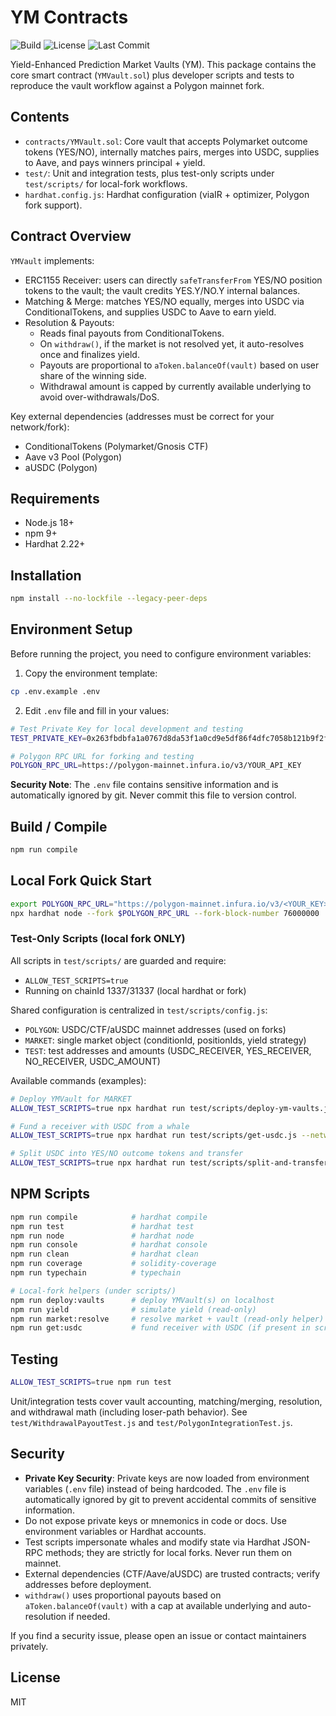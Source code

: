 # YM Contracts

![Build](https://img.shields.io/github/actions/workflow/status/Yield-Market/contracts/slither.yml?branch=main)
![License](https://img.shields.io/github/license/Yield-Market/contracts)
![Last Commit](https://img.shields.io/github/last-commit/Yield-Market/contracts)

Yield-Enhanced Prediction Market Vaults (YM). This package contains the core smart contract (`YMVault.sol`) plus developer scripts and tests to reproduce the vault workflow against a Polygon mainnet fork.

## Contents

- `contracts/YMVault.sol`: Core vault that accepts Polymarket outcome tokens (YES/NO), internally matches pairs, merges into USDC, supplies to Aave, and pays winners principal + yield.
- `test/`: Unit and integration tests, plus test-only scripts under `test/scripts/` for local-fork workflows.
- `hardhat.config.js`: Hardhat configuration (viaIR + optimizer, Polygon fork support).

## Contract Overview

`YMVault` implements:

- ERC1155 Receiver: users can directly `safeTransferFrom` YES/NO position tokens to the vault; the vault credits YES.Y/NO.Y internal balances.
- Matching & Merge: matches YES/NO equally, merges into USDC via ConditionalTokens, and supplies USDC to Aave to earn yield.
- Resolution & Payouts:
  - Reads final payouts from ConditionalTokens.
  - On `withdraw()`, if the market is not resolved yet, it auto-resolves once and finalizes yield.
  - Payouts are proportional to `aToken.balanceOf(vault)` based on user share of the winning side.
  - Withdrawal amount is capped by currently available underlying to avoid over-withdrawals/DoS.

Key external dependencies (addresses must be correct for your network/fork):

- ConditionalTokens (Polymarket/Gnosis CTF)
- Aave v3 Pool (Polygon)
- aUSDC (Polygon)

## Requirements

- Node.js 18+
- npm 9+
- Hardhat 2.22+

## Installation

```bash
npm install --no-lockfile --legacy-peer-deps
```

## Environment Setup

Before running the project, you need to configure environment variables:

1. Copy the environment template:
```bash
cp .env.example .env
```

2. Edit `.env` file and fill in your values:
```bash
# Test Private Key for local development and testing
TEST_PRIVATE_KEY=0x263fbdbfa1a0767d8da53f1a0cd9e5df86f4dfc7058b121b9f2f0ffe12bebe96

# Polygon RPC URL for forking and testing
POLYGON_RPC_URL=https://polygon-mainnet.infura.io/v3/YOUR_API_KEY
```

**Security Note**: The `.env` file contains sensitive information and is automatically ignored by git. Never commit this file to version control.

## Build / Compile

```bash
npm run compile
```

## Local Fork Quick Start

```bash
export POLYGON_RPC_URL="https://polygon-mainnet.infura.io/v3/<YOUR_KEY>"
npx hardhat node --fork $POLYGON_RPC_URL --fork-block-number 76000000
```

### Test-Only Scripts (local fork ONLY)

All scripts in `test/scripts/` are guarded and require:

- `ALLOW_TEST_SCRIPTS=true`
- Running on chainId 1337/31337 (local hardhat or fork)

Shared configuration is centralized in `test/scripts/config.js`:

- `POLYGON`: USDC/CTF/aUSDC mainnet addresses (used on forks)
- `MARKET`: single market object (conditionId, positionIds, yield strategy)
- `TEST`: test addresses and amounts (USDC_RECEIVER, YES_RECEIVER, NO_RECEIVER, USDC_AMOUNT)

Available commands (examples):

```bash
# Deploy YMVault for MARKET
ALLOW_TEST_SCRIPTS=true npx hardhat run test/scripts/deploy-ym-vaults.js --network localhost

# Fund a receiver with USDC from a whale
ALLOW_TEST_SCRIPTS=true npx hardhat run test/scripts/get-usdc.js --network localhost

# Split USDC into YES/NO outcome tokens and transfer
ALLOW_TEST_SCRIPTS=true npx hardhat run test/scripts/split-and-transfer.js --network localhost
```

## NPM Scripts

```bash
npm run compile            # hardhat compile
npm run test               # hardhat test
npm run node               # hardhat node
npm run console            # hardhat console
npm run clean              # hardhat clean
npm run coverage           # solidity-coverage
npm run typechain          # typechain

# Local-fork helpers (under scripts/)
npm run deploy:vaults      # deploy YMVault(s) on localhost
npm run yield              # simulate yield (read-only)
npm run market:resolve     # resolve market + vault (read-only helper)
npm run get:usdc           # fund receiver with USDC (if present in scripts/)
```

## Testing

```bash
ALLOW_TEST_SCRIPTS=true npm run test
```

Unit/integration tests cover vault accounting, matching/merging, resolution, and withdrawal math (including loser-path behavior). See `test/WithdrawalPayoutTest.js` and `test/PolygonIntegrationTest.js`.

## Security

- **Private Key Security**: Private keys are now loaded from environment variables (`.env` file) instead of being hardcoded. The `.env` file is automatically ignored by git to prevent accidental commits of sensitive information.
- Do not expose private keys or mnemonics in code or docs. Use environment variables or Hardhat accounts.
- Test scripts impersonate whales and modify state via Hardhat JSON-RPC methods; they are strictly for local forks. Never run them on mainnet.
- External dependencies (CTF/Aave/aUSDC) are trusted contracts; verify addresses before deployment.
- `withdraw()` uses proportional payouts based on `aToken.balanceOf(vault)` with a cap at available underlying and auto-resolution if needed.

If you find a security issue, please open an issue or contact maintainers privately.

## License

MIT
